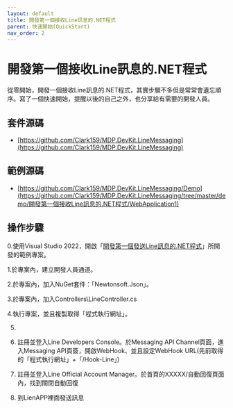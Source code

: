 ```yaml
---
layout: default
title: 開發第一個接收Line訊息的.NET程式
parent: 快速開始(QuickStart)
nav_order: 2
---
```



# 開發第一個**接收**Line訊息的.NET程式

從零開始，開發一個接收Line訊息的.NET程式，其實步驟不多但是常常會遺忘順序。寫了一個快速開始，提醒以後的自己之外，也分享給有需要的開發人員。


## 套件源碼

- [https://github.com/Clark159/MDP.DevKit.LineMessaging](https://github.com/Clark159/MDP.DevKit.LineMessaging)


## 範例源碼

- [https://github.com/Clark159/MDP.DevKit.LineMessaging/Demo](https://github.com/Clark159/MDP.DevKit.LineMessaging/tree/master/demo/開發第一個接收Line訊息的.NET程式/WebApplication1)


## 操作步驟

0.使用Visual Studio 2022，開啟「[開發第一個發送Line訊息的.NET程式](https://clark159.github.io/MDP.DevKit.LineMessaging/Pages/開發第一個發送Line訊息的.NET程式/Index.html)」所開發的範例專案。

1.於專案內，建立開發人員通道。

2.於專案內，加入NuGet套件：「Newtonsoft.Json」。

3.於專案內，加入Controllers\LineController.cs

4.執行專案，並且複製取得「程式執行網址」。

5.

5. 註冊並登入Line Developers Console。於Messaging API Channel頁面，進入Messaging API頁簽，開啟WebHook、並且設定WebHook URL(先前取得的「程式執行網址」+「/Hook-Line」)
6. 註冊並登入Line Official Account Manager。於首頁的XXXXX/自動回復頁面內，找到關閉自動回復
7. 到LienAPP裡面發送訊息
